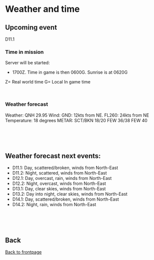 # Weather and time

## Upcoming event
D11.1

### Time in mission
Server will be started:
- 1700Z. Time in game is then 0600G. Sunrise is at 0620G


Z= Real world time
G= Local In game time

<br>

### Weather forecast
Weather: 
QNH 29.95
Wind: GND: 12kts from NE. FL260: 24kts from NE
Temperature: 18 degrees
METAR: SCT/BKN 18/20 FEW 36/38 FEW 40


<br>
<br>
<br>


## Weather forecast next events:
- D11.1: Day, scattered/broken, winds from North-East
- D11.2: Night, scattered, winds from North-East
- D12.1: Day, overcast, rain,  winds from North-East
- D12.2: Night, overcast, winds from North-East
- D13.1: Day, clear skies, winds from North-East
- D13.2: Day into night, clear skies, winds from North-East
- D14.1: Day, scattered/broken, winds from North-East
- D14.2: Night, rain, winds from North-East

<br>
<br>
<br>



## Back
[Back to frontpage](https://132nd-vwing.github.io/OPAR-Brief/)
